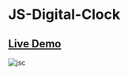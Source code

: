 # JS-Digital-Clock
## [Live Demo](https://dev-yasar.github.io/Website_JS-Digital-Clock/index.html)

![jsc](https://user-images.githubusercontent.com/68767718/138753397-ca3b9e26-ba85-4863-90d1-bfd5d143d7aa.png)

